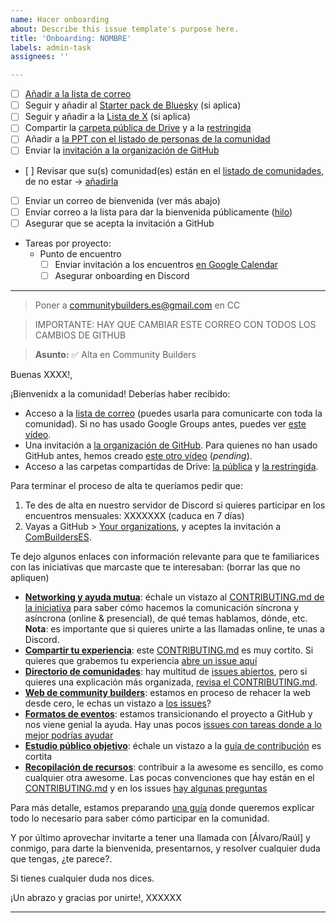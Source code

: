 ```yaml
---
name: Hacer onboarding
about: Describe this issue template's purpose here.
title: 'Onboarding: NOMBRE'
labels: admin-task
assignees: ''

---
```


* [ ] [Añadir a la lista de correo](https://groups.google.com/g/community-builders-es/members)
* [ ] Seguir y añadir al [Starter pack de Bluesky](https://bsky.app/starter-pack/communitybuilders.bsky.social/3lbw4mhnycx2w) (si aplica)
* [ ] Seguir y añadir a la [Lista de X](https://x.com/i/lists/1861687729429303706) (si aplica)
* [ ] Compartir la [carpeta pública de Drive](https://drive.google.com/drive/folders/1Vz18KJ_o86fOlNAgbN6FLV-JCRp7RsNY) y a la [restringida](https://drive.google.com/drive/folders/1EHA-vawXJonyrOhyoz1EzvYsFE_RzfUq)
* [ ] Añadir a [la PPT con el listado de personas de la comunidad](https://docs.google.com/presentation/d/1ResYtqrRDQIEJwsloYyW5NH1FRQJIwSqAJeuplY3bno/edit)
* [ ] Enviar la [invitación a la organización de GitHub](https://github.com/orgs/ComBuildersES/people)
* [ ] Revisar que su(s) comunidad(es) están en el [listado de comunidades](https://raw.githubusercontent.com/ComBuildersES/communities-directory/refs/heads/master/public/data/communities.json), de no estar -> [añadirla](https://github.com/ComBuildersES/communities-directory/issues)
* [ ] Enviar un correo de bienvenida  (ver más abajo)
* [ ] Enviar correo a la lista para dar la bienvenida públicamente ([hilo](https://groups.google.com/u/1/g/community-builders-es/c/fHl6f6NbVts))
* [ ] Asegurar que se acepta la invitación a GitHub

* Tareas por proyecto:
   * Punto de encuentro
      * [ ] Enviar invitación a los encuentros [en Google Calendar](https://calendar.google.com/calendar/u/0/r)
      * [ ] Asegurar onboarding en Discord

----

> Poner a communitybuilders.es@gmail.com en CC

> IMPORTANTE: HAY QUE CAMBIAR ESTE CORREO CON TODOS LOS CAMBIOS DE GITHUB

> **Asunto:** ✅ Alta en Community Builders

Buenas XXXX!,

¡Bienvenidx a la comunidad! Deberías haber recibido:

* Acceso a la [lista de correo](https://groups.google.com/u/1/g/community-builders-es) (puedes usarla para comunicarte con toda la comunidad). Si no has usado Google Groups antes, puedes ver [este vídeo](https://youtu.be/4V6mPZCVYwc).
* Una invitación a [la organización de GitHub](https://github.com/ComBuildersES). Para quienes no han usado GitHub antes, hemos creado [este otro vídeo](#) (*pending*).
* Acceso a las carpetas compartidas de Drive: [la pública](https://drive.google.com/drive/folders/1Vz18KJ_o86fOlNAgbN6FLV-JCRp7RsNY) y [la restringida](https://drive.google.com/drive/folders/1EHA-vawXJonyrOhyoz1EzvYsFE_RzfUq).

Para terminar el proceso de alta te queríamos pedir que:

1. Te des de alta en nuestro servidor de Discord si quieres participar en los encuentros mensuales: XXXXXXX (caduca en 7 días)
1. Vayas a GitHub > [Your organizations](https://github.com/settings/organizations), y aceptes la invitación a [ComBuildersES](https://github.com/ComBuildersES).

Te dejo algunos enlaces con información relevante para que te familiarices con las iniciativas que marcaste que te interesaban: (borrar las que no apliquen)
* **[Networking y ayuda mutua](https://github.com/ComBuildersES/punto-de-encuentro#readme)**: échale un vistazo al [CONTRIBUTING.md de la iniciativa](https://github.com/ComBuildersES/punto-de-encuentro/blob/main/CONTRIBUTING.md#c%C3%B3mo-contribuir) para saber cómo hacemos la comunicación síncrona y asíncrona (online & presencial), de qué temas hablamos, dónde, etc. **Nota**: es importante que si quieres unirte a las llamadas online, te unas a Discord.
* **[Compartir tu experiencia](https://github.com/ComBuildersES/charlamos-con-community-builders)**: este [CONTRIBUTING.md](https://github.com/ComBuildersES/charlamos-con-community-builders/blob/main/CONTRIBUTING.md#en-qu%C3%A9-consiste) es muy cortito. Si quieres que grabemos tu experiencia [abre un issue aquí](https://github.com/ComBuildersES/charlamos-con-community-builders/issues/new?template=quiero-compartir-mi-experiencia.md)
* **[Directorio de comunidades](https://github.com/ComBuildersES/communities-directory#readme)**: hay multitud de [issues abiertos](https://github.com/ComBuildersES/communities-directory/issues), pero si quieres una explicación más organizada, [revisa el CONTRIBUTING.md](https://github.com/ComBuildersES/communities-directory/blob/master/CONTRIBUTING.md#gu%C3%ADa-de-contribuci%C3%B3n).
* **[Web de community builders](https://github.com/ComBuildersES/ComBuildersES.github.io)**: estamos en proceso de rehacer la web desde cero, le echas un vistazo a [los issues](https://github.com/ComBuildersES/ComBuildersES.github.io/issues)?
* **[Formatos de eventos](https://github.com/ComBuildersES/formatos-para-eventos#readme)**: estamos transicionando el proyecto a GitHub y nos viene genial la ayuda. Hay unas pocos [issues con tareas donde a lo mejor podrías ayudar](https://github.com/ComBuildersES/formatos-para-eventos/issues)
* **[Estudio público objetivo](https://github.com/ComBuildersES/estudio-publico-objetivo)**: échale un vistazo a la [guía de contribución](https://github.com/ComBuildersES/estudio-publico-objetivo/blob/main/CONTRIBUTING.md#gu%C3%ADa-de-contribuci%C3%B3n) es cortita
* **[Recopilación de recursos](https://github.com/ComBuildersES/awesome-community-builders)**: contribuir a la awesome es sencillo, es como cualquier otra awesome. Las pocas convenciones que hay están en el [CONTRIBUTING.md](https://github.com/ComBuildersES/awesome-community-builders/blob/master/CONTRIBUTING.md) y en los issues [hay algunas preguntas](https://github.com/ComBuildersES/awesome-community-builders/issues)

Para más detalle, estamos preparando [una guía](https://github.com/ComBuildersES/gestion-interna/issues/18) donde queremos explicar todo lo necesario para saber cómo participar en la comunidad. 

Y por último aprovechar invitarte a tener una llamada con [Álvaro/Raúl] y conmigo, para darte la bienvenida, presentarnos, y resolver cualquier duda que tengas, ¿te parece?.

Si tienes cualquier duda nos dices.

¡Un abrazo y gracias por unirte!,
XXXXXX

-----

